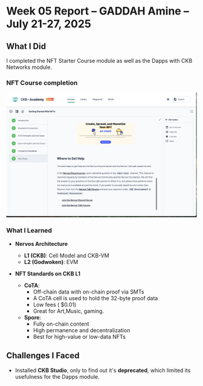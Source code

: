 # Week 05 Report – GADDAH Amine –July 21-27, 2025

## What I Did

I completed the NFT Starter Course module as well as the Dapps with CKB Networks module. 

### NFT Course completion  
![NFT Course completion](./NFT_Course.png)

### What I Learned

- **Nervos Architecture**  
  - **L1 (CKB)**: Cell Model and CKB-VM  
  - **L2 (Godwoken)**: EVM

- **NFT Standards on CKB L1**  
  - **CoTA**:  
    - Off-chain data with on-chain proof via SMTs
    - A CoTA cell is used to hold the 32-byte proof data
    - Low fees ( $0.01)  
    - Great for Art,Music, gaming. 
  - **Spore**:  
    - Fully on-chain content  
    - High permanence and decentralization  
    - Best for high-value or low-data NFTs

## Challenges I Faced

- Installed **CKB Studio**, only to find out it's **deprecated**, which limited its usefulness for the Dapps module.
